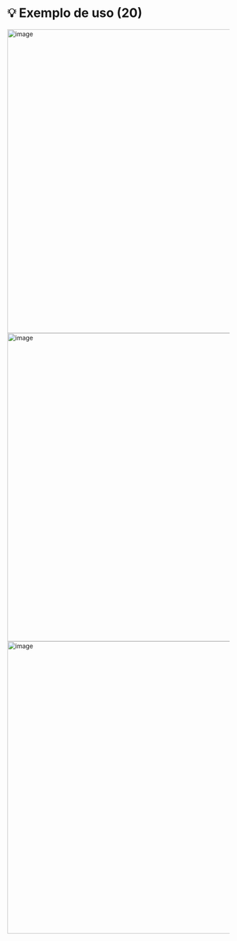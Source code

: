 # 💡 Exemplo de uso (20)

<img width="1359" height="687" alt="image" src="https://github.com/user-attachments/assets/33b87709-b48f-4638-a3ce-6b1e0a51ed2c" />

<img width="1359" height="697" alt="image" src="https://github.com/user-attachments/assets/3fa6e002-3b66-4ed1-b14e-a314d7fa9551" />

<img width="1356" height="661" alt="image" src="https://github.com/user-attachments/assets/2ae158ad-b850-454d-8784-10f20040ae30" />

